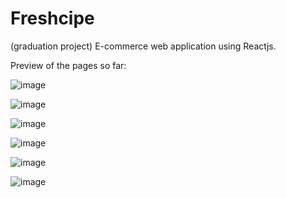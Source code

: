 # Freshcipe
(graduation project)
E-commerce web application using Reactjs.

Preview of the pages so far:

![image](https://github.com/NadaAlinour/gradProject/assets/48387157/4586f48b-e6fc-4295-93ed-471bfbd132ad)



![image](https://github.com/NadaAlinour/gradProject/assets/48387157/f092707b-64d5-4144-890d-c98a7ef89d78)



![image](https://github.com/NadaAlinour/gradProject/assets/48387157/90467e50-93fa-4acd-b7e7-550bbc98a4dc)



![image](https://github.com/NadaAlinour/gradProject/assets/48387157/966b65da-2128-4980-b129-ba159115e86e)



![image](https://github.com/NadaAlinour/gradProject/assets/48387157/0e54ee85-5efb-4460-8257-2bb342cc80e9)



![image](https://github.com/NadaAlinour/gradProject/assets/48387157/e3be02e0-cfae-444f-bf52-4fd90223b143)




